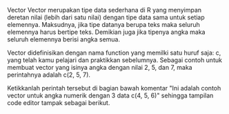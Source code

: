 Vector
Vector merupakan tipe data sederhana di R yang menyimpan deretan nilai (lebih dari satu nilai) dengan tipe data sama untuk setiap elemennya. Maksudnya, jika tipe datanya berupa teks maka seluruh elemennya harus bertipe teks. Demikian juga jika tipenya angka maka seluruh elemennya berisi angka semua.

Vector didefinisikan dengan nama function yang memilki satu huruf saja: c, yang telah kamu pelajari dan praktikkan sebelumnya. Sebagai contoh untuk membuat vector yang isinya angka dengan nilai 2, 5, dan 7, maka perintahnya adalah c(2, 5, 7).

 

Ketikkanlah perintah tersebut di bagian bawah komentar "Ini adalah contoh vector untuk angka numerik dengan 3 data c(4, 5, 6)" sehingga tampilan code editor tampak sebagai berikut.